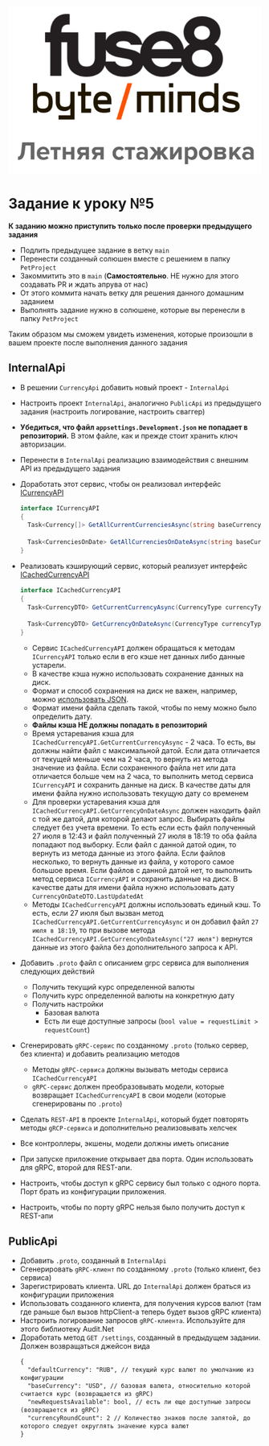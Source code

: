 <p align="center">
  <img src="../assets/logo.png" alt="logo" title="Летняя стажировка fuse8/byteminds"/>
</p>

# Задание к уроку №5

**К заданию можно приступить только после проверки предыдущего задания**

- Подлить предыдущее задание в ветку `main`
- Перенести созданный солюшен вместе с решением в папку `PetProject`
- Закоммитить это в `main` (**Самостоятельно**. НЕ нужно для этого создавать PR и ждать апрува от нас)
- От этого коммита начать ветку для решения данного домашним заданием
- Выполнять задание нужно в солюшене, которые вы перенесли в папку `PetProject`

Таким образом мы сможем увидеть изменения, которые произошли в вашем проекте после выполнения данного задания

## InternalApi

- В решении `CurrencyApi` добавить новый проект - `InternalApi`
- Настроить проект `InternalApi`, аналогично `PublicApi` из предыдущего задания (настроить логирование, настроить сваггер)
- **Убедиться, что файл `appsettings.Development.json` не попадает в репозиторий.** В этом файле, как и прежде стоит хранить ключ авторизации.
- Перенести в `InternalApi` реализацию взаимодействия с внешним API из предыдущего задания
- Доработать этот сервис, чтобы он реализовал интерфейс [ICurrencyAPI](Contracts%2FICurrencyAPI.cs)

  ```csharp
  interface ICurrencyAPI
  {
    Task<Currency[]> GetAllCurrentCurrenciesAsync(string baseCurrency, CancellationToken cancellationToken);

    Task<CurrenciesOnDate> GetAllCurrenciesOnDateAsync(string baseCurrency, DateOnly date, CancellationToken cancellationToken);
  }
  ```

- Реализовать кэширующий сервис, который реализует интерфейс [ICachedCurrencyAPI](Contracts%2FICachedCurrencyAPI.cs)

  ```csharp
  interface ICachedCurrencyAPI
  {
    Task<CurrencyDTO> GetCurrentCurrencyAsync(CurrencyType currencyType, CancellationToken cancellationToken);

    Task<CurrencyDTO> GetCurrencyOnDateAsync(CurrencyType currencyType, DateOnly date, CancellationToken cancellationToken);
  }

  ```

  - Сервис `ICachedCurrencyAPI` должен обращаться к методам `ICurrencyAPI` только если в его кэше нет данных либо данные устарели.
  - В качестве кэша нужно использовать сохранение данных на диск.
  - Формат и способ сохранения на диск не важен, например, можно [использовать JSON](https://learn.microsoft.com/ru-ru/dotnet/standard/serialization/system-text-json/how-to?pivots=dotnet-8-0#how-to-write-net-objects-as-json-serialize).
  - Формат имени файла сделать такой, чтобы по нему можно было определить дату.
  - **Файлы кэша НЕ должны попадать в репозиторий**
  - Время устаревания кэша для `ICachedCurrencyAPI.GetCurrentCurrencyAsync` - 2 часа.
    То есть, вы должны найти файл с максимальной датой.
    Если дата отличается от текущей меньше чем на 2 часа, то вернуть из метода значение из файла.
    Если сохраненного файла нет или дата отличается больше чем на 2 часа, то выполнить метод сервиса `ICurrencyAPI` и сохранить данные на диск.
    В качестве даты для имени файла нужно использовать текущую дату со временем
  - Для проверки устаревания кэша для `ICachedCurrencyAPI.GetCurrencyOnDateAsync` должен находить файл с той же датой, для которой делают запрос.
    Выбирать файлы следует без учета времени.
    То есть если есть файл полученный 27 июля в 12:43 и файл полученный 27 июля в 18:19 то оба файла попадают под выборку.
    Если файл с данной датой один, то вернуть из метода данные из этого файла.
    Если файлов несколько, то вернуть данные из файла, у которого самое большое время.
    Если файлов с данной датой нет, то выполнить метод сервиса `ICurrencyAPI` и сохранить данные на диск.
    В качестве даты для имени файла нужно использовать дату `CurrencyOnDateDTO.LastUpdatedAt`
  - Методы `ICachedCurrencyAPI` должны использовать единый кэш.
    То есть, если 27 июля был вызван метод `ICachedCurrencyAPI.GetCurrentCurrencyAsync` и он добавил файл `27 июля в 18:19`,
    то при вызове метода `ICachedCurrencyAPI.GetCurrencyOnDateAsync("27 июля")` вернутся данные из этого файла без дополнительного запроса к API.

- Добавить `.proto` файл с описанием grpc сервиса для выполнения следующих действий
  - Получить текущий курс определенной валюты
  - Получить курс определенной валюты на конкретную дату
  - Получить настройки
    - Базовая валюта
    - Есть ли еще доступные запросы (`bool value = requestLimit > requestCount`)
- Сгенерировать `gRPC-сервис` по созданному `.proto` (только сервер, без клиента) и добавить реализацию методов
  - Методы `gRPC-сервиса` должны вызывать методы сервиса `ICachedCurrencyAPI`
  - `gRPC-сервис` должен преобразовывать модели, которые возвращает `ICachedCurrencyAPI` в свои модели (которые сгенерированы по `.proto`)
- Сделать `REST-API` в проекте `InternalApi`, который будет повторять методы `gRCP-сервиса` и дополнительно реализовывать хелсчек
- Все контроллеры, экшены, модели должны иметь описание
- При запуске приложение открывает два порта. Один использовать для gRPC, второй для REST-апи.
- Настроить, чтобы доступ к gRPC сервису был только с одного порта. Порт брать из конфигурации приложения.
- Настроить, чтобы по порту gRPC нельзя было получить доступ к REST-апи

## PublicApi

- Добавить `.proto`, созданный в `InternalApi`
- Сгенерировать `gRPC-клиент` по созданному `.proto` (только клиент, без сервиса)
- Зарегистрировать клиента. URL до `InternalApi` должен браться из конфигурации приложения
- Использовать созданного клиента, для получения курсов валют (там где раньше был вызов httpClient-а теперь будет вызов gRPC клиента)
- Настроить логирование запросов `gRPC-клиента`. Используйте для этого библиотеку Audit.Net
- Доработать метод `GET /settings`, созданный в предыдущем задании. Должен возвращаться джейсон вида
  ```
  {
    "defaultCurrency": "RUB", // текущий курс валют по умолчанию из конфигурации
    "baseCurrency": "USD", // базовая валюта, относительно которой считается курс (возвращается из gRPC)
    "newRequestsAvailable": bool, // есть ли еще доступные запросы (возвращается из gRPC)
    "currencyRoundCount": 2 // Количество знаков после запятой, до которого следует округлять значение курса валют
  }
  ```
